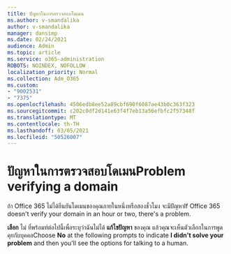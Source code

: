 ```yaml
---
title: ปัญหาในการตรวจสอบโดเมน
ms.author: v-smandalika
author: v-smandalika
manager: dansimp
ms.date: 02/24/2021
audience: Admin
ms.topic: article
ms.service: o365-administration
ROBOTS: NOINDEX, NOFOLLOW
localization_priority: Normal
ms.collection: Adm_O365
ms.custom:
- "9002531"
- "7375"
ms.openlocfilehash: 4506edb8ee52a89cbf690f6087ae43b0c363f323
ms.sourcegitcommit: c202c0df2d141e63f4f7eb13a56efbfc2f57348f
ms.translationtype: MT
ms.contentlocale: th-TH
ms.lasthandoff: 03/05/2021
ms.locfileid: "50526007"
---
```

# <a name="problem-verifying-a-domain"></a><span data-ttu-id="cbe2c-102">ปัญหาในการตรวจสอบโดเมน</span><span class="sxs-lookup"><span data-stu-id="cbe2c-102">Problem verifying a domain</span></span>

<span data-ttu-id="cbe2c-103">ถ้า Office 365 ไม่ได้ยืนยันโดเมนของคุณภายในหนึ่งหรือสองชั่วโมง จะมีปัญหา</span><span class="sxs-lookup"><span data-stu-id="cbe2c-103">If Office 365 doesn't verify your domain in an hour or two, there's a problem.</span></span>

<span data-ttu-id="cbe2c-104">**เลือก** ไม่ ที่พร้อมท์ต่อไปนี้เพื่อระบุว่าฉันไม่ได้ **แก้ไขปัญหา** ของคุณ แล้วคุณจะเห็นตัวเลือกในการพูดคุยกับบุคคล</span><span class="sxs-lookup"><span data-stu-id="cbe2c-104">Choose **No** at the following prompts to indicate **I didn't solve your problem** and then you'll see the options for talking to a human.</span></span>
